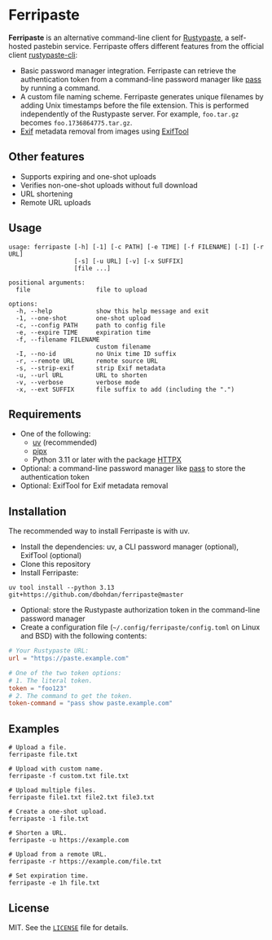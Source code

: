 # Ferripaste

**Ferripaste** is an alternative command-line client for [Rustypaste](https://github.com/orhun/rustypaste),
a self-hosted pastebin service.
Ferripaste offers different features from the official client [rustypaste-cli](https://github.com/orhun/rustypaste-cli):

- Basic password manager integration.
  Ferripaste can retrieve the authentication token from a command-line password manager like [pass](https://www.passwordstore.org/) by running a command.
- A custom file naming scheme.
  Ferripaste generates unique filenames by adding Unix timestamps before the file extension.
  This is performed independently of the Rustypaste server.
  For example, `foo.tar.gz` becomes `foo.1736864775.tar.gz`.
- [Exif](https://en.wikipedia.org/wiki/Exif) metadata removal from images using [ExifTool](https://en.wikipedia.org/wiki/ExifTool)

## Other features

- Supports expiring and one-shot uploads
- Verifies non-one-shot uploads without full download
- URL shortening
- Remote URL uploads

## Usage

```none
usage: ferripaste [-h] [-1] [-c PATH] [-e TIME] [-f FILENAME] [-I] [-r URL]
                  [-s] [-u URL] [-v] [-x SUFFIX]
                  [file ...]

positional arguments:
  file                  file to upload

options:
  -h, --help            show this help message and exit
  -1, --one-shot        one-shot upload
  -c, --config PATH     path to config file
  -e, --expire TIME     expiration time
  -f, --filename FILENAME
                        custom filename
  -I, --no-id           no Unix time ID suffix
  -r, --remote URL      remote source URL
  -s, --strip-exif      strip Exif metadata
  -u, --url URL         URL to shorten
  -v, --verbose         verbose mode
  -x, --ext SUFFIX      file suffix to add (including the ".")
```

## Requirements

- One of the following:
  - [uv](https://docs.astral.sh/uv/) (recommended)
  - [pipx](https://pipx.pypa.io/)
  - Python 3.11 or later with the package [HTTPX](https://www.python-httpx.org/)
- Optional: a command-line password manager like [pass](https://en.wikipedia.org/wiki/Pass_(software)) to store the authentication token
- Optional: ExifTool for Exif metadata removal

## Installation

The recommended way to install Ferripaste is with uv.

- Install the dependencies: uv, a CLI password manager (optional), ExifTool (optional)
- Clone this repository
- Install Ferripaste:

```shell
uv tool install --python 3.13 git+https://github.com/dbohdan/ferripaste@master
```

- Optional: store the Rustypaste authorization token in the command-line password manager
- Create a configuration file (`~/.config/ferripaste/config.toml` on Linux and BSD) with the following contents:

```toml
# Your Rustypaste URL:
url = "https://paste.example.com"

# One of the two token options:
# 1. The literal token.
token = "foo123"
# 2. The command to get the token.
token-command = "pass show paste.example.com"
```

## Examples

```shell
# Upload a file.
ferripaste file.txt

# Upload with custom name.
ferripaste -f custom.txt file.txt

# Upload multiple files.
ferripaste file1.txt file2.txt file3.txt

# Create a one-shot upload.
ferripaste -1 file.txt

# Shorten a URL.
ferripaste -u https://example.com

# Upload from a remote URL.
ferripaste -r https://example.com/file.txt

# Set expiration time.
ferripaste -e 1h file.txt
```

## License

MIT.
See the [`LICENSE`](LICENSE) file for details.
